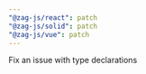 ```yaml
---
"@zag-js/react": patch
"@zag-js/solid": patch
"@zag-js/vue": patch
---
```


Fix an issue with type declarations
